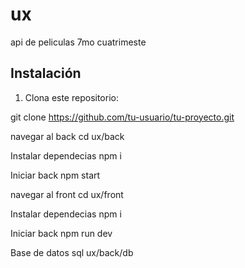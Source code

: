 # ux
api de peliculas 7mo cuatrimeste

## Instalación

1. Clona este repositorio:

git clone https://github.com/tu-usuario/tu-proyecto.git

navegar al back
cd ux/back

Instalar dependecias
npm i

Iniciar back
npm start

navegar al front
cd ux/front

Instalar dependecias
npm i

Iniciar back
npm run dev


Base de datos sql
ux/back/db
